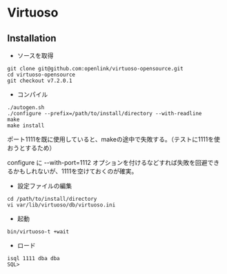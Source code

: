# Virtuoso

## Installation
* ソースを取得
```
git clone git@github.com:openlink/virtuoso-opensource.git
cd virtuoso-opensource
git checkout v7.2.0.1
```
* コンパイル
```
./autogen.sh
./configure --prefix=/path/to/install/directory --with-readline
make
make install
```
ポート1111を既に使用していると、makeの途中で失敗する。（テストに1111を使おうとするため）

configure に --with-port=1112 オプションを付けるなどすれば失敗を回避できるかもしれないが、1111を空けておくのが確実。
* 設定ファイルの編集
```
cd /path/to/install/directory
vi var/lib/virtuoso/db/virtuoso.ini
```
* 起動
```
bin/virtuoso-t +wait
```
* ロード
```
isql 1111 dba dba
SQL> 
```
